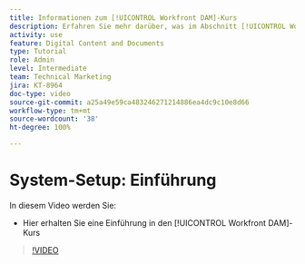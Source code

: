 ```yaml
---
title: Informationen zum [!UICONTROL Workfront DAM]-Kurs
description: Erfahren Sie mehr darüber, was im Abschnitt [!UICONTROL Workfront DAM]-Admin, Teil 1 System-Setup Kurs behandelt wird.
activity: use
feature: Digital Content and Documents
type: Tutorial
role: Admin
level: Intermediate
team: Technical Marketing
jira: KT-8964
doc-type: video
source-git-commit: a25a49e59ca483246271214886ea4dc9c10e8d66
workflow-type: tm+mt
source-wordcount: '38'
ht-degree: 100%

---
```


# System-Setup: Einführung

In diesem Video werden Sie:

* Hier erhalten Sie eine Einführung in den [!UICONTROL Workfront DAM]-Kurs

>[!VIDEO](https://video.tv.adobe.com/v/335227/?quality=12&learn=on)

<!-- Learn more graphic & links to documentation articles
* Accessing help for Workfront DAM
* Workfront DAM within Workfront
-->
